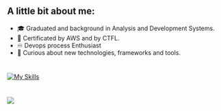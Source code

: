 ## A little bit about me:
         
- :mortar_board: Graduated and background in Analysis and Development Systems.
- 🤖 Certificated by AWS and by CTFL.
- ♾️ Devops process Enthusiast 
- 👾 Curious about new technologies, frameworks and tools.


#

[![My Skills](https://skillicons.dev/icons?i=nodejs,ts,jest,aws,mysql,docker)](https://skillicons.dev)

#

<div>
 <a href="https://www.linkedin.com/in/alex-alexandre-alves-7b7a75185/" target="_blank"><img src="https://img.shields.io/badge/-LinkedIn-%230077B5?style=for-the-badge&logo=linkedin&logoColor=white" target="_blank"></a> 
</div>         

</div>
